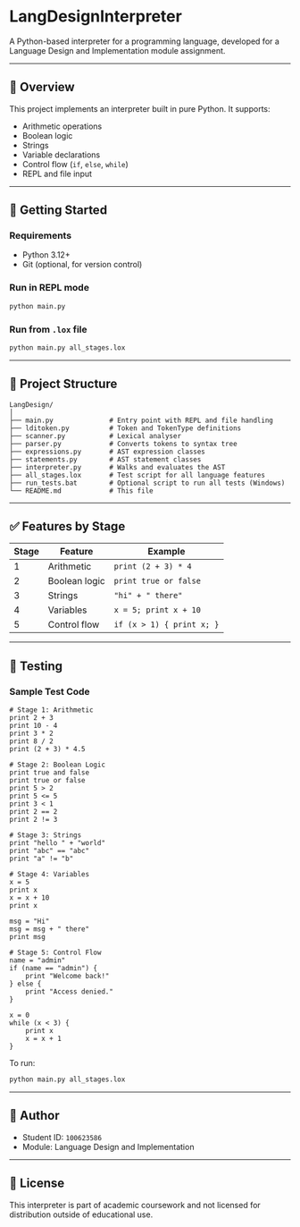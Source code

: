 
# LangDesignInterpreter

A Python-based interpreter for a programming language, developed for a Language Design and Implementation module assignment.

---

## 📘 Overview

This project implements an interpreter built in pure Python. It supports:

- Arithmetic operations
- Boolean logic
- Strings
- Variable declarations
- Control flow (`if`, `else`, `while`)
- REPL and file input

---

## 🚀 Getting Started

### Requirements

- Python 3.12+
- Git (optional, for version control)

### Run in REPL mode

```bash
python main.py
```

### Run from `.lox` file

```bash
python main.py all_stages.lox
```

---

## 📂 Project Structure

```
LangDesign/
│
├── main.py              # Entry point with REPL and file handling
├── lditoken.py          # Token and TokenType definitions
├── scanner.py           # Lexical analyser
├── parser.py            # Converts tokens to syntax tree
├── expressions.py       # AST expression classes
├── statements.py        # AST statement classes
├── interpreter.py       # Walks and evaluates the AST
├── all_stages.lox       # Test script for all language features
├── run_tests.bat        # Optional script to run all tests (Windows)
└── README.md            # This file
```

---

## ✅ Features by Stage

| Stage | Feature                       | Example                      |
|-------|-------------------------------|------------------------------|
| 1     | Arithmetic                    | `print (2 + 3) * 4`          |
| 2     | Boolean logic                 | `print true or false`        |
| 3     | Strings                       | `"hi" + " there"`            |
| 4     | Variables                     | `x = 5; print x + 10`        |
| 5     | Control flow                  | `if (x > 1) { print x; }`    |

---

## 🧪 Testing

### Sample Test Code 

```
# Stage 1: Arithmetic
print 2 + 3
print 10 - 4
print 3 * 2
print 8 / 2
print (2 + 3) * 4.5

# Stage 2: Boolean Logic
print true and false
print true or false
print 5 > 2
print 5 <= 5
print 3 < 1
print 2 == 2
print 2 != 3

# Stage 3: Strings
print "hello " + "world"
print "abc" == "abc"
print "a" != "b"

# Stage 4: Variables
x = 5
print x
x = x + 10
print x

msg = "Hi"
msg = msg + " there"
print msg

# Stage 5: Control Flow
name = "admin"
if (name == "admin") {
    print "Welcome back!"
} else {
    print "Access denied."
}

x = 0
while (x < 3) {
    print x
    x = x + 1
}
```

To run:

```bash
python main.py all_stages.lox
```

---

## 👤 Author

- Student ID: `100623586`
- Module: Language Design and Implementation


---

## 📜 License

This interpreter is part of academic coursework and not licensed for distribution outside of educational use.

